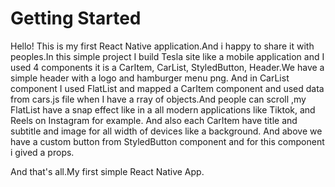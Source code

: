 # Getting Started

Hello! This is my first React Native application.And i happy to share it with peoples.In this simple project I build Tesla site like a mobile application and I used 4 components it is a CarItem, CarList, StyledButton, Header.We have a simple header with a logo and hamburger menu png. And in CarList component I used FlatList and mapped a CarItem component and used data from cars.js file when I have a rray of objects.And people can scroll ,my FlatList have a snap effect like in a all modern applications like Tiktok, and Reels on Instagram for example. And also each CarItem have title and subtitle and image for all width of devices like a background. And above we have a custom button from StyledButton component and for this component i gived a props.

And that's all.My first simple React Native App.
